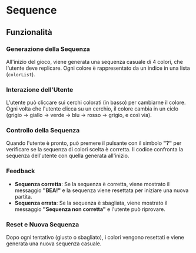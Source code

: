 # Sequence

## Funzionalità

### Generazione della Sequenza
All'inizio del gioco, viene generata una sequenza casuale di 4 colori, che l'utente deve replicare. Ogni colore è rappresentato da un indice in una lista (`colorList`).

### Interazione dell'Utente
L'utente può cliccare sui cerchi colorati (in basso) per cambiarne il colore. Ogni volta che l'utente clicca su un cerchio, il colore cambia in un ciclo (grigio → giallo → verde → blu → rosso → grigio, e così via).

### Controllo della Sequenza
Quando l'utente è pronto, può premere il pulsante con il simbolo **"?"** per verificare se la sequenza di colori scelta è corretta. Il codice confronta la sequenza dell'utente con quella generata all'inizio.

### Feedback
- **Sequenza corretta**: Se la sequenza è corretta, viene mostrato il messaggio **"BEA!"** e la sequenza viene resettata per iniziare una nuova partita.
- **Sequenza errata**: Se la sequenza è sbagliata, viene mostrato il messaggio **"Sequenza non corretta"** e l'utente può riprovare.

### Reset e Nuova Sequenza
Dopo ogni tentativo (giusto o sbagliato), i colori vengono resettati e viene generata una nuova sequenza casuale.
